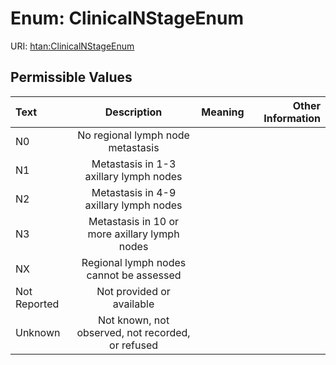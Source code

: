 
# Enum: ClinicalNStageEnum



URI: [htan:ClinicalNStageEnum](https://w3id.org/htan/ClinicalNStageEnum)


## Permissible Values

| Text | Description | Meaning | Other Information |
| :--- | :---: | :---: | ---: |
| N0 | No regional lymph node metastasis |  |  |
| N1 | Metastasis in 1-3 axillary lymph nodes |  |  |
| N2 | Metastasis in 4-9 axillary lymph nodes |  |  |
| N3 | Metastasis in 10 or more axillary lymph nodes |  |  |
| NX | Regional lymph nodes cannot be assessed |  |  |
| Not Reported | Not provided or available |  |  |
| Unknown | Not known, not observed, not recorded, or refused |  |  |

